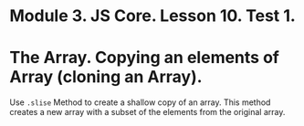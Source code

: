 # Module 3. JS Core. Lesson 10. Test 1.

# The Array. Copying an elements of Array (cloning an Array).

Use `.slise` Method to create a shallow copy of an array. This method creates a new array with a subset of the elements from the original array.
